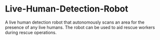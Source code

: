 # Live-Human-Detection-Robot

A live human detection robot that autonomously scans an area for the presence of any live humans. The robot can be used to aid rescue workers during rescue operations.
